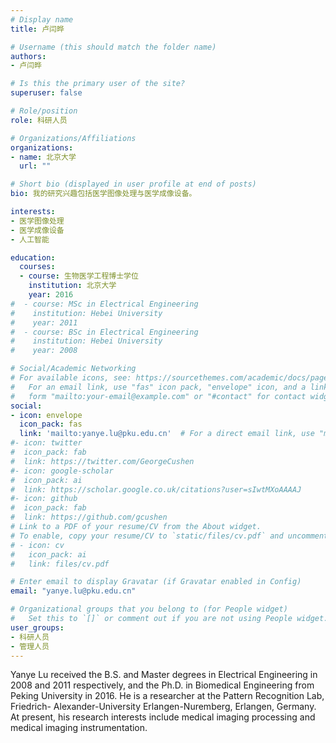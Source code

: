 ```yaml
---
# Display name
title: 卢闫晔

# Username (this should match the folder name)
authors:
- 卢闫晔

# Is this the primary user of the site?
superuser: false

# Role/position
role: 科研人员

# Organizations/Affiliations
organizations:
- name: 北京大学
  url: ""

# Short bio (displayed in user profile at end of posts)
bio: 我的研究兴趣包括医学图像处理与医学成像设备。

interests:
- 医学图像处理
- 医学成像设备
- 人工智能

education:
  courses:
  - course: 生物医学工程博士学位
    institution: 北京大学
    year: 2016
#  - course: MSc in Electrical Engineering
#    institution: Hebei University
#    year: 2011
#  - course: BSc in Electrical Engineering
#    institution: Hebei University
#    year: 2008

# Social/Academic Networking
# For available icons, see: https://sourcethemes.com/academic/docs/page-builder/#icons
#   For an email link, use "fas" icon pack, "envelope" icon, and a link in the
#   form "mailto:your-email@example.com" or "#contact" for contact widget.
social:
- icon: envelope
  icon_pack: fas
  link: 'mailto:yanye.lu@pku.edu.cn'  # For a direct email link, use "mailto:test@example.org".
#- icon: twitter
#  icon_pack: fab
#  link: https://twitter.com/GeorgeCushen
#- icon: google-scholar
#  icon_pack: ai
#  link: https://scholar.google.co.uk/citations?user=sIwtMXoAAAAJ
#- icon: github
#  icon_pack: fab
#  link: https://github.com/gcushen
# Link to a PDF of your resume/CV from the About widget.
# To enable, copy your resume/CV to `static/files/cv.pdf` and uncomment the lines below.
# - icon: cv
#   icon_pack: ai
#   link: files/cv.pdf

# Enter email to display Gravatar (if Gravatar enabled in Config)
email: "yanye.lu@pku.edu.cn"

# Organizational groups that you belong to (for People widget)
#   Set this to `[]` or comment out if you are not using People widget.
user_groups:
- 科研人员
- 管理人员
---
```


Yanye Lu received the B.S. and Master degrees in Electrical Engineering in 2008 and 2011 respectively, and the Ph.D. in Biomedical Engineering from Peking University in 2016. He is a researcher at the Pattern Recognition Lab, Friedrich-
Alexander-University Erlangen-Nuremberg, Erlangen, Germany. At present, his research interests include medical imaging processing and medical imaging instrumentation.
